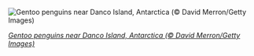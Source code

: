 
![Gentoo penguins near Danco Island, Antarctica (© David Merron/Getty Images)](https://cn.bing.com//th?id=OHR.GentooLeap_EN-US4983496966_1920x1080.jpg&rf=LaDigue_1920x1080.jpg&pid=hp)

*[Gentoo penguins near Danco Island, Antarctica (© David Merron/Getty Images)](https://www.bing.com/search?q=gentoo+penguins&form=hpcapt&filters=HpDate%3a%2220210120_0800%22)*

